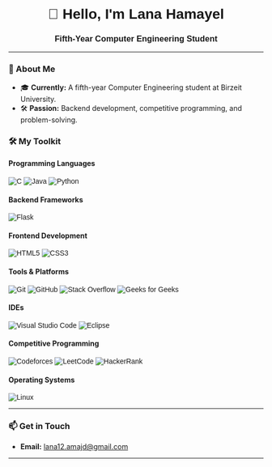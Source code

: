 <h1 align="center" style="font-family: 'Arial', sans-serif;">👋 Hello, I'm Lana Hamayel</h1>
<h3 align="center" style="font-family: 'Arial', sans-serif;">Fifth-Year Computer Engineering Student</h3>

---

### 🚀 About Me

- 🎓 **Currently:** A fifth-year Computer Engineering student at Birzeit University.
- 🛠️ **Passion:** Backend development, competitive programming, and problem-solving.

### 🛠️ My Toolkit

#### **Programming Languages**
<p style="font-family: 'Arial', sans-serif;">
  <img src="https://img.shields.io/badge/C-%2300599C.svg?style=for-the-badge&logo=c&logoColor=white" alt="C" />
  <img src="https://img.shields.io/badge/Java-%23007396.svg?style=for-the-badge&logo=java&logoColor=white" alt="Java" />
  <img src="https://img.shields.io/badge/Python-%233776AB.svg?style=for-the-badge&logo=python&logoColor=white" alt="Python" />
</p>

#### **Backend Frameworks**
<p style="font-family: 'Arial', sans-serif;">
  <img src="https://img.shields.io/badge/Flask-%23000000.svg?style=for-the-badge&logo=flask&logoColor=white" alt="Flask" />
</p>

#### **Frontend Development**
<p style="font-family: 'Arial', sans-serif;">
  <img src="https://img.shields.io/badge/HTML5-%23E34F26.svg?style=for-the-badge&logo=html5&logoColor=white" alt="HTML5" />
  <img src="https://img.shields.io/badge/CSS3-%231572B6.svg?style=for-the-badge&logo=css3&logoColor=white" alt="CSS3" />
</p>

#### **Tools & Platforms**
<p style="font-family: 'Arial', sans-serif;">
  <img src="https://img.shields.io/badge/Git-%23F05032.svg?style=for-the-badge&logo=git&logoColor=white" alt="Git" />
  <img src="https://img.shields.io/badge/GitHub-%23181717.svg?style=for-the-badge&logo=github&logoColor=white" alt="GitHub" />
  <img src="https://img.shields.io/badge/Stack%20Overflow-%23FE7A16.svg?style=for-the-badge&logo=stackoverflow&logoColor=white" alt="Stack Overflow" />
  <img src="https://img.shields.io/badge/Geeks%20for%20Geeks-%232F8D46.svg?style=for-the-badge&logo=geeksforgeeks&logoColor=white" alt="Geeks for Geeks" />
</p>

#### **IDEs**
<p style="font-family: 'Arial', sans-serif;">
  <img src="https://img.shields.io/badge/VS%20Code-%23007ACC.svg?style=for-the-badge&logo=visual-studio-code&logoColor=white" alt="Visual Studio Code" />
  <img src="https://img.shields.io/badge/Eclipse-%232C2255.svg?style=for-the-badge&logo=eclipse&logoColor=white" alt="Eclipse" />
</p>

#### **Competitive Programming**
<p style="font-family: 'Arial', sans-serif;">
  <img src="https://img.shields.io/badge/Codeforces-%231F8ACB.svg?style=for-the-badge&logo=codeforces&logoColor=white" alt="Codeforces" />
  <img src="https://img.shields.io/badge/LeetCode-%23FFA116.svg?style=for-the-badge&logo=leetcode&logoColor=white" alt="LeetCode" />
  <img src="https://img.shields.io/badge/HackerRank-%232EC866.svg?style=for-the-badge&logo=hackerrank&logoColor=white" alt="HackerRank" />
</p>

#### **Operating Systems**
<p style="font-family: 'Arial', sans-serif;">
  <img src="https://img.shields.io/badge/Linux-%23FCC624.svg?style=for-the-badge&logo=linux&logoColor=black" alt="Linux" />
</p>

---

### 📫 Get in Touch

- **Email:** [lana12.amajd@gmail.com](mailto:lana12.amajd@gmail.com)

---
